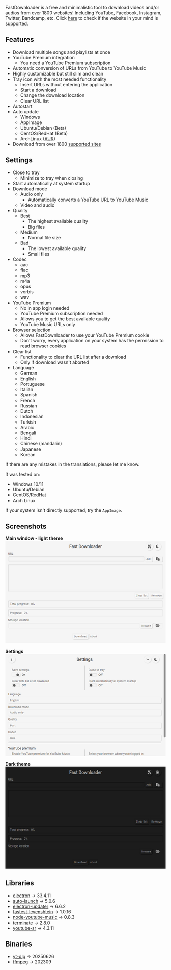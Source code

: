FastDownloader is a free and minimalistic tool to download videos and/or audios from over 1800 websites! Including YouTube, Facebook, Instagram, Twitter, Bandcamp, etc. Click [here](https://github.com/yt-dlp/yt-dlp/blob/master/supportedsites.md) to check if the website in your mind is supported. 

## Features
- Download multiple songs and playlists at once
- YouTube Premium integration
  - You need a YouTube Premium subscription
- Automatic conversion of URLs from YouTube to YouTube Music
- Highly customizable but still slim and clean
- Tray icon with the most needed functionality
  - Insert URLs without entering the application
  - Start a download
  - Change the download location
  - Clear URL list
- Autostart
- Auto update
  - Windows
  - AppImage
  - Ubuntu/Debian (Beta)
  - CentOS/RedHat (Beta)
  - ArchLinux ([AUR](https://aur.archlinux.org/packages/fastdownloader-bin))
- Download from over 1800 [supported sites](https://github.com/yt-dlp/yt-dlp/blob/master/supportedsites.md)

## Settings
- Close to tray
  - Minimize to tray when closing
- Start automatically at system startup
- Download mode
  - Audio only
    - Automatically converts a YouTube URL to YouTube Music
  - Video and audio
- Quality
  - Best 
    - The highest available quality
    - Big files
  - Medium 
    - Normal file size
  - Bad
    - The lowest available quality
    - Small files
- Codec
  - aac
  - flac
  - mp3
  - m4a
  - opus
  - vorbis
  - wav
- YouTube Premium
  - No in app login needed
  - YouTube Premium subscription needed
  - Allows you to get the best available quality
  - YouTube Music URLs only
- Browser selection
  - Allows FastDownloader to use your YouTube Premium cookie
  - Don't worry, every application on your system has the permission to read browser cookies
- Clear list
  - Functionality to clear the URL list after a download
  - Only if download wasn't aborted
- Language
  - German
  - English
  - Portuguese
  - Italian
  - Spanish
  - French
  - Russian
  - Dutch
  - Indonesian
  - Turkish
  - Arabic
  - Bengali
  - Hindi
  - Chinese (mandarin)
  - Japanese
  - Korean

If there are any mistakes in the translations, please let me know.

It was tested on:
- Windows 10/11
- Ubuntu/Debian
- CentOS/RedHat
- Arch Linux

If your system isn't directly supported, try the `AppImage`.

## Screenshots
**Main window - light theme**
![Main window - light theme](https://raw.githubusercontent.com/BERNARDO31P/FastDownloader/master/resources/screenshot/main_light.png)

**Settings**
![Settings window - light theme](https://raw.githubusercontent.com/BERNARDO31P/FastDownloader/master/resources/screenshot/settings_light.png)

**Dark theme**
![Main window - dark theme](https://raw.githubusercontent.com/BERNARDO31P/FastDownloader/master/resources/screenshot/main_dark.png)

## Libraries
- [electron](https://www.npmjs.com/package/electron) -> 33.4.11
- [auto-launch](https://www.npmjs.com/package/auto-launch) -> 5.0.6
- [electron-updater](https://www.npmjs.com/package/electron-updater) -> 6.6.2
- [fastest-levenshtein](https://www.npmjs.com/package/fastest-levenshtein) -> 1.0.16
- [node-youtube-music](https://www.npmjs.com/package/node-youtube-music) -> 0.8.3
- [terminate](https://www.npmjs.com/package/terminate) -> 2.8.0
- [youtube-sr](https://www.npmjs.com/package/youtube-sr) -> 4.3.11

## Binaries
- [yt-dlp](https://github.com/yt-dlp/yt-dlp) -> 20250626
- [ffmpeg](https://ffmpeg.org) -> 202309
